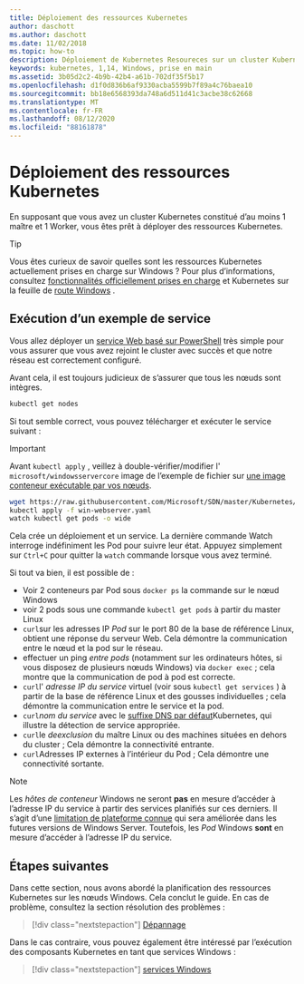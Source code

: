 ```yaml
---
title: Déploiement des ressources Kubernetes
author: daschott
ms.author: daschott
ms.date: 11/02/2018
ms.topic: how-to
description: Déploiement de Kubernetes Resoureces sur un cluster Kubernetes de système d’exploitation mixte.
keywords: kubernetes, 1,14, Windows, prise en main
ms.assetid: 3b05d2c2-4b9b-42b4-a61b-702df35f5b17
ms.openlocfilehash: d1f0d836b6af9330acba5599b7f89a4c76baea10
ms.sourcegitcommit: bb18e6568393da748a6d511d41c3acbe38c62668
ms.translationtype: MT
ms.contentlocale: fr-FR
ms.lasthandoff: 08/12/2020
ms.locfileid: "88161878"
---
```

# <a name="deploying-kubernetes-resources"></a>Déploiement des ressources Kubernetes

En supposant que vous avez un cluster Kubernetes constitué d’au moins 1 maître et 1 Worker, vous êtes prêt à déployer des ressources Kubernetes.

> [!TIP]
> Vous êtes curieux de savoir quelles sont les ressources Kubernetes actuellement prises en charge sur Windows ? Pour plus d’informations, consultez [fonctionnalités officiellement prises en charge](https://kubernetes.io/docs/setup/production-environment/windows/intro-windows-in-kubernetes/#supported-functionality-and-limitations) et Kubernetes sur la feuille de [route Windows](https://github.com/orgs/kubernetes/projects/8) .

## <a name="running-a-sample-service"></a>Exécution d’un exemple de service

Vous allez déployer un [service Web basé sur PowerShell](https://github.com/Microsoft/SDN/blob/master/Kubernetes/WebServer.yaml) très simple pour vous assurer que vous avez rejoint le cluster avec succès et que notre réseau est correctement configuré.

Avant cela, il est toujours judicieux de s’assurer que tous les nœuds sont intègres.

```bash
kubectl get nodes
```

Si tout semble correct, vous pouvez télécharger et exécuter le service suivant :

> [!IMPORTANT]
> Avant `kubectl apply` , veillez à double-vérifier/modifier l' `microsoft/windowsservercore` image de l’exemple de fichier sur [une image conteneur exécutable par vos nœuds](https://docs.microsoft.com/virtualization/windowscontainers/deploy-containers/version-compatibility#choosing-container-os-versions).

```bash
wget https://raw.githubusercontent.com/Microsoft/SDN/master/Kubernetes/flannel/l2bridge/manifests/simpleweb.yml -O win-webserver.yaml
kubectl apply -f win-webserver.yaml
watch kubectl get pods -o wide
```

Cela crée un déploiement et un service. La dernière commande Watch interroge indéfiniment les Pod pour suivre leur état. Appuyez simplement sur `Ctrl+C` pour quitter la `watch` commande lorsque vous avez terminé.

Si tout va bien, il est possible de :

  - Voir 2 conteneurs par Pod sous `docker ps` la commande sur le nœud Windows
  - voir 2 pods sous une commande `kubectl get pods` à partir du master Linux
  - `curl`sur les adresses IP *Pod* sur le port 80 de la base de référence Linux, obtient une réponse du serveur Web. Cela démontre la communication entre le nœud et la pod sur le réseau.
  - effectuer un ping *entre pods* (notamment sur les ordinateurs hôtes, si vous disposez de plusieurs nœuds Windows) via `docker exec` ; cela montre que la communication de pod à pod est correcte.
  - `curl`l' *adresse IP du service* virtuel (voir sous `kubectl get services` ) à partir de la base de référence Linux et des gousses individuelles ; cela démontre la communication entre le service et la pod.
  - `curl`*nom du service* avec le [suffixe DNS par défaut](https://kubernetes.io/docs/concepts/services-networking/dns-pod-service/#services)Kubernetes, qui illustre la détection de service appropriée.
  - `curl`le *deexclusion* du maître Linux ou des machines situées en dehors du cluster ; Cela démontre la connectivité entrante.
  - `curl`Adresses IP externes à l’intérieur du Pod ; Cela démontre une connectivité sortante.

> [!NOTE]
> Les *hôtes de conteneur* Windows ne seront **pas** en mesure d’accéder à l’adresse IP du service à partir des services planifiés sur ces derniers. Il s’agit d’une [limitation de plateforme connue](./common-problems.md#my-windows-node-cannot-access-my-services-using-the-service-ip) qui sera améliorée dans les futures versions de Windows Server. Toutefois, les *Pod* Windows **sont** en mesure d’accéder à l’adresse IP du service.

## <a name="next-steps"></a>Étapes suivantes

Dans cette section, nous avons abordé la planification des ressources Kubernetes sur les nœuds Windows. Cela conclut le guide. En cas de problème, consultez la section résolution des problèmes :

> [!div class="nextstepaction"]
> [Dépannage](./common-problems.md)

Dans le cas contraire, vous pouvez également être intéressé par l’exécution des composants Kubernetes en tant que services Windows :
> [!div class="nextstepaction"]
> [services Windows](./kube-windows-services.md)
